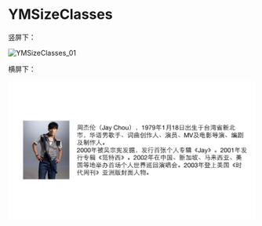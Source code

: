 YMSizeClasses
=============
竖屏下：  

![YMSizeClasses_01](Screenshots/YMSizeClasses_01.png)  

横屏下：  

![YMSizeClasse_02](Screenshots/YMSizeClasse_02.png)  
